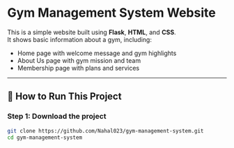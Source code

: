 # Gym Management System Website

This is a simple website built using **Flask**, **HTML**, and **CSS**.  
It shows basic information about a gym, including:

- Home page with welcome message and gym highlights
- About Us page with gym mission and team
- Membership page with plans and services

---

## 🚀 How to Run This Project

### Step 1: Download the project

```bash
git clone https://github.com/Nahal023/gym-management-system.git
cd gym-management-system
